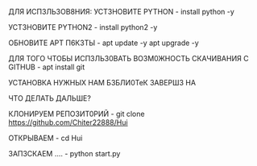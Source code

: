 

ДЛЯ ИСП3ЛЬЗОВ8НИЯ:
УСТ3НОВИТЕ PYTHON -
install python -y

УСТ3НОВИТЕ PYTHON2 -
install python2 -y

ОБНОВИТЕ APT П6К3ТЫ -
apt update -y
apt upgrade -y

ДЛЯ ТОГО ЧТОБЫ ИСП3ЛЬЗ0ВАТЬ ВОЗМ0ЖНОСТЬ
СКАЧИВАНИЯ С GITHUB -
apt install git

УСТАНОВКА НУЖНЫХ НАМ Б3БЛИ0ТеК ЗАВЕРШ3
НА




ЧТО ДЕЛАТЬ ДАЛЬШЕ?

КЛОНИРУЕМ РЕПОЗИТ0РИЙ -
git clone https://github.com/Chiter22888/Hui

ОТКРЫВАЕМ -
cd Hui

ЗАП3СКАЕМ .... -
python start.py
